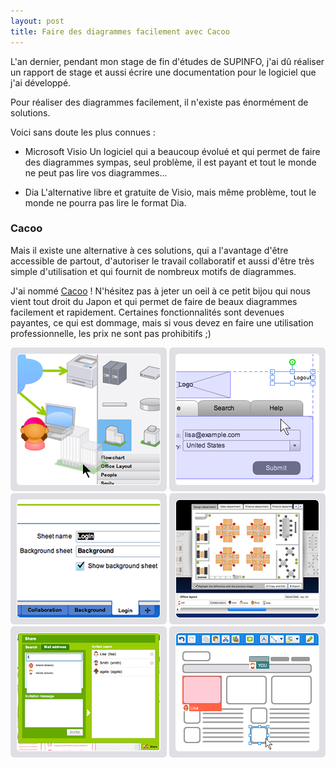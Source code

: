 ```yaml
---
layout: post
title: Faire des diagrammes facilement avec Cacoo
---
```


L'an dernier, pendant mon stage de fin d'études de SUPINFO, j'ai dû réaliser un rapport de stage et aussi écrire une documentation pour le logiciel que j'ai développé.

Pour réaliser des diagrammes facilement, il n'existe pas énormément de solutions.

Voici sans doute les plus connues :

* Microsoft Visio Un logiciel qui a beaucoup évolué et qui permet de faire des diagrammes sympas, seul problème, il est payant et tout le monde ne peut pas lire vos diagrammes...

* Dia L'alternative libre et gratuite de Visio, mais même problème, tout le monde ne pourra pas lire le format Dia.

### Cacoo

Mais il existe une alternative à ces solutions, qui a l'avantage d'être accessible de partout, d'autoriser le travail collaboratif et aussi d'être très simple d'utilisation et qui fournit de nombreux motifs de diagrammes.

J'ai nommé [Cacoo](http://cacoo.com) ! N'hésitez pas à jeter un oeil à ce petit bijou qui nous vient tout droit du Japon et qui permet de faire de beaux diagrammes facilement et rapidement. Certaines fonctionnalités sont devenues payantes, ce qui est dommage, mais si vous devez en faire une utilisation professionnelle, les prix ne sont pas prohibitifs ;)

![Tour 01](/assets/img_tour_01.png)
![Tour 03](/assets/img_tour_03.png)
![Tour 04](/assets/img_tour_04.png)
![Tour 05](/assets/img_tour_05_en.png)
![Tour 10](/assets/img_tour_10.png)
![Tour 11](/assets/img_tour_11.png)

